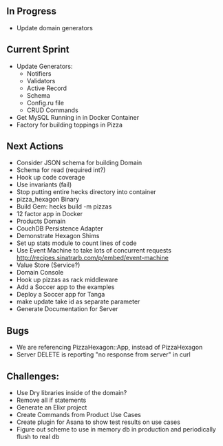 ## In Progress
  * Update domain generators

## Current Sprint
* Update Generators:
  * Notifiers
  * Validators
  * Active Record
  * Schema
  * Config.ru file
  * CRUD Commands
* Get MySQL Running in in Docker Container
* Factory for building toppings in Pizza

## Next Actions
* Consider JSON schema for building Domain
* Schema for read (required int?)
* Hook up code coverage
* Use invariants (fail)
* Stop putting entire hecks directory into container
* pizza_hexagon Binary
* Build Gem: hecks build -m pizzas
* 12 factor app in Docker
* Products Domain
* CouchDB Persistence Adapter
* Demonstrate Hexagon Shims
* Set up stats module to count lines of code
* Use Event Machine to take lots of concurrent requests http://recipes.sinatrarb.com/p/embed/event-machine
* Value Store (Service?)
* Domain Console
* Hook up pizzas as rack middleware
* Add a Soccer app to the examples
* Deploy a Soccer app for Tanga
* make update take id as separate parameter
* Generate Documentation for Server

## Bugs
* We are referencing PizzaHexagon::App, instead of PizzaHexagon
* Server DELETE is reporting "no response from server" in curl

## Challenges:
* Use Dry libraries inside of the domain?
* Remove all if statements
* Generate an Elixr project
* Create Commands from Product Use Cases
* Create plugin for Asana to show test results on use cases
* Figure out scheme to use in memory db in production and periodically flush to real db

